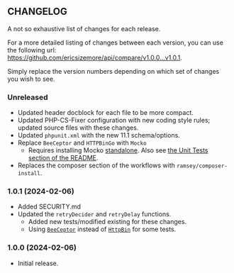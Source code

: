 ## CHANGELOG
A not so exhaustive list of changes for each release.

For a more detailed listing of changes between each version, 
you can use the following url: https://github.com/ericsizemore/api/compare/v1.0.0...v1.0.1. 

Simply replace the version numbers depending on which set of changes you wish to see.


### Unreleased

  * Updated header docblock for each file to be more compact.
  * Updated PHP-CS-Fixer configuration with new coding style rules; updated source files with these changes.
  * Updated `phpunit.xml` with the new 11.1 schema/options.
  * Replace `BeeCeptor` and `HTTPBinGo` with `Mocko`
    * Requires installing Mocko [standalone](https://mocko.dev/docs/getting-started/standalone/). Also see [the Unit Tests section of the README](README.md#unit-tests).
  * Replaces the composer section of the workflows with `ramsey/composer-install`.


### 1.0.1 (2024-02-06)

  * Added SECURITY.md
  * Updated the `retryDecider` and `retryDelay` functions.
    * Added new tests/modified existing for these changes.
    * Using [`BeeCeptor`](https://beeceptor.com) instead of [`HttpBin`](https://httpbin.org) for some tests.

### 1.0.0 (2024-02-06)

  * Initial release.